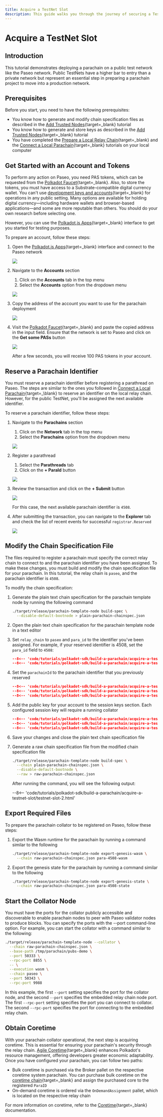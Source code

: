 ```yaml
---
title: Acquire a TestNet Slot
description: This guide walks you through the journey of securing a TestNet slot on Paseo for your parachain, detailing each step to a successful registration.
---
```


# Acquire a TestNet Slot

## Introduction

This tutorial demonstrates deploying a parachain on a public test network like the Paseo network. Public TestNets have a higher bar to entry than a private network but represent an essential step in preparing a parachain project to move into a production network.

## Prerequisites

Before you start, you need to have the following prerequisites:

- You know how to generate and modify chain specification files as described in the [Add Trusted Nodes](TODO:update-path){target=\_blank} tutorial
- You know how to generate and store keys as described in the [Add Trusted Nodes](TODO:update-path){target=\_blank} tutorial
- You have completed the [Prepare a Local Relay Chain](/tutorials/polkadot-sdk/build-a-parachain/prepare-relay-chain/){target=\_blank} and the [Connect a Local Parachain](/tutorials/polkadot-sdk/build-a-parachain/connect-a-parachain.md){target=\_blank} tutorials on your local computer

## Get Started with an Account and Tokens

To perform any action on Paseo, you need PAS tokens, which can be requested from the [Polkadot Faucet](https://faucet.polkadot.io/){target=\_blank}. Also, to store the tokens, you must have access to a Substrate-compatible digital currency wallet. You can't use [development keys and accounts](TODO:update-path){target=\_blank} for operations in any public setting. Many options are available for holding digital currency—including hardware wallets and browser-based applications—and some are more reputable than others. You should do your own research before selecting one.

However, you can use the [Polkadot.js Apps](https://polkadot.js.org/apps/){target=\_blank} interface to get you started for testing purposes.

To prepare an account, follow these steps:

1. Open the [Polkadot.js Apps](https://polkadot.js.org/apps/){target=\_blank} interface and connect to the Paseo network

    ![](/images/tutorials/polkadot-sdk/build-a-parachain/acquire-a-testnet-slot/acquire-a-testnet-slot-1.webp)

2. Navigate to the **Accounts** section
    1. Click on the **Accounts** tab in the top menu
    2. Select the **Accounts** option from the dropdown menu

    ![](/images/tutorials/polkadot-sdk/build-a-parachain/acquire-a-testnet-slot/acquire-a-testnet-slot-2.webp)

3. Copy the address of the account you want to use for the parachain deployment

    ![](/images/tutorials/polkadot-sdk/build-a-parachain/acquire-a-testnet-slot/acquire-a-testnet-slot-3.webp)

4. Visit the [Polkadot Faucet](https://faucet.polkadot.io){target=\_blank} and paste the copied address in the input field. Ensure that the network is set to Paseo and click on the **Get some PASs** button

    ![](/images/tutorials/polkadot-sdk/build-a-parachain/acquire-a-testnet-slot/acquire-a-testnet-slot-4.webp)

    After a few seconds, you will receive 100 PAS tokens in your account.

## Reserve a Parachain Identifier

You must reserve a parachain identifier before registering a parathread on Paseo. The steps are similar to the ones you followed in [Connect a Local Parachain](/tutorials/polkadot-sdk/build-a-parachain/connect-a-parachain/){target=_\blank} to reserve an identifier on the local relay chain. However, for the public TestNet, you'll be assigned the next available identifier.

To reserve a parachain identifier, follow these steps:

1. Navigate to the **Parachains** section
    1. Click on the **Network** tab in the top menu
    2. Select the **Parachains** option from the dropdown menu

    ![](/images/tutorials/polkadot-sdk/build-a-parachain/acquire-a-testnet-slot/acquire-a-testnet-slot-5.webp)

2. Register a parathread
    1. Select the **Parathreads** tab
    2. Click on the **+ ParaId** button

    ![](/images/tutorials/polkadot-sdk/build-a-parachain/acquire-a-testnet-slot/acquire-a-testnet-slot-6.webp)

3. Review the transaction and click on the **+ Submit** button

    ![](/images/tutorials/polkadot-sdk/build-a-parachain/acquire-a-testnet-slot/acquire-a-testnet-slot-7.webp)

    For this case, the next available parachain identifier is `4508`.

4. After submitting the transaction, you can navigate to the **Explorer** tab and check the list of recent events for successful `registrar.Reserved`

    ![](/images/tutorials/polkadot-sdk/build-a-parachain/acquire-a-testnet-slot/acquire-a-testnet-slot-8.webp)

## Modify the Chain Specification File

The files required to register a parachain must specify the correct relay chain to connect to and the parachain identifier you have been assigned. To make these changes, you must build and modify the chain specification file for your parachain. In this tutorial, the relay chain is `paseo`, and the parachain identifier is `4508`.

To modify the chain specification:

1. Generate the plain text chain specification for the parachain template node by running the following command

    ```bash
    ./target/release/parachain-template-node build-spec \
      --disable-default-bootnode > plain-parachain-chainspec.json
    ```

2. Open the plain text chain specification for the parachain template node in a text editor

3. Set `relay_chain` to `paseo` and `para_id` to the identifier you've been assigned. For example, if your reserved identifier is 4508, set the `para_id` field to `4508`:

      ```json
      --8<-- 'code/tutorials/polkadot-sdk/build-a-parachain/acquire-a-testnet-slot/testnet-slot-1.json:1:4'
      --8<-- 'code/tutorials/polkadot-sdk/build-a-parachain/acquire-a-testnet-slot/testnet-slot-1.json:23:25'
      ```

4. Set the `parachainId` to the parachain identifier that you previously reserved

      ```json
      --8<-- 'code/tutorials/polkadot-sdk/build-a-parachain/acquire-a-testnet-slot/testnet-slot-1.json::2'
      --8<-- 'code/tutorials/polkadot-sdk/build-a-parachain/acquire-a-testnet-slot/testnet-slot-1.json:5:10'
      --8<-- 'code/tutorials/polkadot-sdk/build-a-parachain/acquire-a-testnet-slot/testnet-slot-1.json:22:25'
      ```

5. Add the public key for your account to the session keys section. Each configured session key will require a running collator

      ```json
      --8<-- 'code/tutorials/polkadot-sdk/build-a-parachain/acquire-a-testnet-slot/testnet-slot-1.json::2'
      --8<-- 'code/tutorials/polkadot-sdk/build-a-parachain/acquire-a-testnet-slot/testnet-slot-1.json:5:7'
      --8<-- 'code/tutorials/polkadot-sdk/build-a-parachain/acquire-a-testnet-slot/testnet-slot-1.json:11:25'
      ```

6. Save your changes and close the plain text chain specification file

7. Generate a raw chain specification file from the modified chain specification file

      ```bash
      ./target/release/parachain-template-node build-spec \
        --chain plain-parachain-chainspec.json \
        --disable-default-bootnode \
        --raw > raw-parachain-chainspec.json
      ```

      After running the command, you will see the following output:

      --8<-- 'code/tutorials/polkadot-sdk/build-a-parachain/acquire-a-testnet-slot/testnet-slot-2.html'

## Export Required Files

To prepare the parachain collator to be registered on Paseo, follow these steps:

1. Export the Wasm runtime for the parachain by running a command similar to the following

      ```bash
      ./target/release/parachain-template-node export-genesis-wasm \
        --chain raw-parachain-chainspec.json para-4508-wasm
      ```

2. Export the genesis state for the parachain by running a command similar to the following

      ```bash
      ./target/release/parachain-template-node export-genesis-state \
        --chain raw-parachain-chainspec.json para-4508-state
      ```

## Start the Collator Node

You must have the ports for the collator publicly accessible and discoverable to enable parachain nodes to peer with Paseo validator nodes to produce blocks. You can specify the ports with the --port command-line option. For example, you can start the collator with a command similar to the following:

```bash
./target/release/parachain-template-node --collator \
  --chain raw-parachain-chainspec.json \
  --base-path /tmp/parachain/pubs-demo \
  --port 50333 \
  --rpc-port 8855 \
  -- \
  --execution wasm \
  --chain paseo \
  --port 50343 \
  --rpc-port 9988
```

In this example, the first `--port` setting specifies the port for the collator node, and the second `--port` specifies the embedded relay chain node port. The first `--rpc-port` setting specifies the port you can connect to collator. The second `--rpc-port` specifies the port for connecting to the embedded relay chain.

## Obtain Coretime

With your parachain collator operational, the next step is acquiring coretime. This is essential for ensuring your parachain's security through the relay chain. [Agile Coretime](https://wiki.polkadot.network/docs/learn-agile-coretime){target=\_blank} enhances Polkadot's resource management, offering developers greater economic adaptability. Once you have configured your parachain, you can follow two paths:

- Bulk coretime is purchased via the Broker pallet on the respective coretime system parachain. You can purchase bulk coretime on the [coretime chain](TODO:update-path){target=\_blank} and assign the purchased core to the registered `ParaID`
- On-demand coretime is ordered via the `OnDemandAssignment` pallet, which is located on the respective relay chain

For more information on coretime, refer to the [Coretime](TODO:update-path){target=\_blank} documentation.
